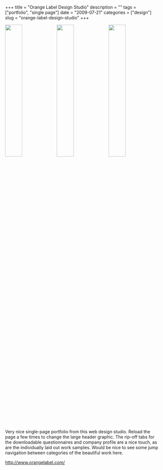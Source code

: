 +++
title = "Orange Label Design Studio"
description = ""
tags = ["portfolio", "single page"]
date = "2009-07-21"
categories = ["design"]
slug = "orange-label-design-studio"
+++


<div id="screens-thumbs" class="clearfix mt1-5">
<a href="/media/design/orangelabel-1.jpg" class="group" rel="group"><img src="/media/design/orangelabel-1.png" alt="" class="thumb" style="width: 33%; max-width: 33%;padding: 0 1px 1px 0" /></a><a href="/media/design/orangelabel-2.jpg" class="group" rel="group"><img src="/media/design/orangelabel-2.png" alt="" class="thumb" style="width: 33%; max-width: 33%;padding: 0 1px 1px 0" /></a><a href="/media/design/orangelabel-3.jpg" class="group" rel="group"><img src="/media/design/orangelabel-3.png" alt="" class="thumb" style="width: 33%; max-width: 33%;padding: 0 1px 1px 0" /></a>
</div>   
<p>Very nice single-page portfolio from this web design studio. Reload the page a few times to change the large header graphic. The rip-off tabs for the downloadable questionnaires and company profile are a nice touch, as are the individually laid out work samples. Would be nice to see some jump navigation between categories of the beautiful work here.</p>
<p><a href="http://www.orangelabel.com/">http://www.orangelabel.com/</a></p>  
